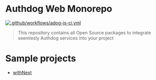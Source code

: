 # Authdog Web Monorepo

[![.github/workflows/adog-js-ci.yml](https://github.com/authdog/web-oss/actions/workflows/adog-js-ci.yml/badge.svg)](https://github.com/authdog/web-oss/actions/workflows/adog-js-ci.yml)

> This repository contains all Open Source packages to integrate seemlesly Authdog services into your project

# Sample projects

- [withNext](playground/next)
